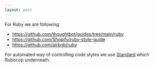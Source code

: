 ```yaml
---
layout: post
---
```


For Ruby we are following

* <https://github.com/thoughtbot/guides/tree/main/ruby>
* <https://github.com/Shopify/ruby-style-guide>
* <https://github.com/airbnb/ruby>

For automated way of controlling code styles we use
[Standard](https://github.com/testdouble/standard) which Rubocop underneath.

